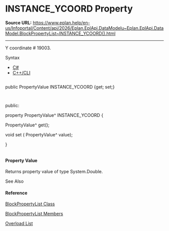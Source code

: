 # INSTANCE_YCOORD Property

**Source URL:** https://www.eplan.help/en-us/Infoportal/Content/api/2026/Eplan.EplApi.DataModelu~Eplan.EplApi.DataModel.BlockPropertyList~INSTANCE_YCOORD().html

---

Y coordinate # 19003.

Syntax

- [C#](#i-syntax-CS)
- [C++/CLI](#i-syntax-CPP2005)

```
```
public PropertyValue INSTANCE_YCOORD {get; set;}
```
```

```
```
public:
property PropertyValue^ INSTANCE_YCOORD {
   PropertyValue^ get();
   void set (    PropertyValue^ value);
}
```
```

#### Property Value

Returns property value of type System.Double.



See Also

#### Reference

[BlockPropertyList Class](Eplan.EplApi.DataModelu~Eplan.EplApi.DataModel.BlockPropertyList.html)
  
[BlockPropertyList Members](Eplan.EplApi.DataModelu~Eplan.EplApi.DataModel.BlockPropertyList_members.html)
  
[Overload List](Eplan.EplApi.DataModelu~Eplan.EplApi.DataModel.BlockPropertyList~INSTANCE_YCOORD.html)